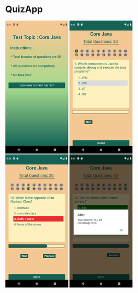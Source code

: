 # QuizApp
<img src="Images/Img1.png" width="200">   <img src="Images/Img2.png" width="200"><br>
<img src="Images/Img3.png" width="200">   <img src="Images/Img4.png" width="200">
